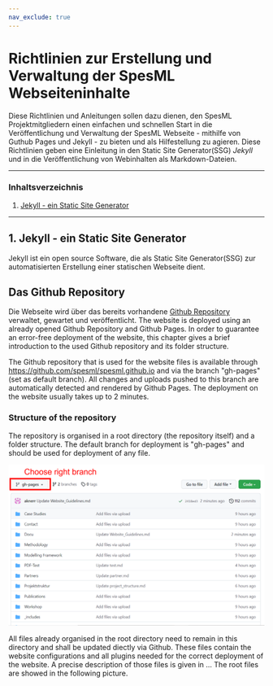 ```yaml
---
nav_exclude: true
---
```

# Richtlinien zur Erstellung und Verwaltung der SpesML Webseiteninhalte
Diese Richtlinien und Anleitungen sollen dazu dienen, den SpesML Projektmitgliedern einen einfachen und schnellen Start in die Veröffentlichung und Verwaltung der SpesML Webseite - mithilfe von Guthub Pages und Jekyll - zu bieten und als Hilfestellung zu agieren. Diese Richtlinien geben eine Einleitung in den Static Site Generator(SSG) *Jekyll* und in die Veröffentlichung von Webinhalten als Markdown-Dateien. 

---
### Inhaltsverzeichnis
1. [Jekyll - ein Static Site Generator](https://github.com/spesml/spesml.github.io/edit/gh-pages/Docu/Website_Guidelines.md#1-jekyll---ein-static-site-generator)
---

## 1. Jekyll - ein Static Site Generator
Jekyll ist ein open source Software, die als Static Site Generator(SSG) zur automatisierten Erstellung einer statischen Webseite dient. 

## Das Github Repository
Die Webseite wird über das bereits vorhandene [Github Repository](https://github.com/spesml/spesml.github.io) verwaltet, gewartet und veröffentlicht.
The website is deployed using an already opened Github Repository and Github Pages. In order to guarantee an error-free deployment of the website, this chapter gives a brief introduction to the used Github repository and its folder structure.  
  
The Github repository that is used for the website files is available through https://github.com/spesml/spesml.github.io and via the branch "gh-pages" (set as default branch). All changes and uploads pushed to this branch are automatically detected and rendered by Github Pages. The deployment on the website usually takes up to 2 minutes.

### Structure of the repository
The repository is organised in a root directory (the repository itself) and a folder structure. The default branch for deployment is "gh-pages" and should be used for deployment of any file.  
  
![Choice of branch](/Docu/pics/branch_choice.png)  
  
All files already organised in the root directory need to remain in this directory and shall be updated diectly via Github. These files contain the website configurations and all plugins needed for the correct deployment of the website. A precise description of those files is given in ...
The root files are showed in the following picture.  
  
 
